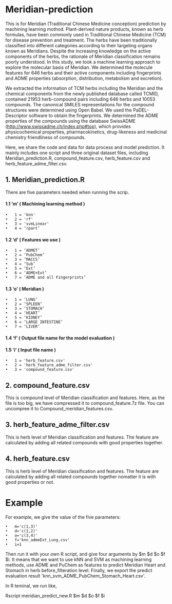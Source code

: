 # Meridian-prediction

This is for Meridian (Traditional Chinese Medicine conception) prediction by machining learning mothod.
Plant-derived nature products, known as herb formulas, have been commonly used in Traditional Chinese Medicine (TCM) for disease prevention and treatment. The herbs have been traditionally classified into different categories according to their targeting organs known as Meridians. Despite the increasing knowledge on the active components of the herbs, the rationale of Meridian classification remains poorly understood. In this study, we took a machine learning approach to explore the molecular basis of Meridian. We determined the molecule features for 646 herbs and their active components including fingerprints and ADME properties (absorption, distribution, metabolism and excretion).

We extracted the information of TCM herbs including the Meridian and the chemical components from the newly published database called TCMID, contained 21953 herb-compound pairs including 646 herbs and 10053 compounds. The canonical SMILES representations for the compound structures were determined using Open Babel. We used the PaDEL-Descriptor software to obtain the fingerprints. We determined the ADME properties of the compounds using the database SwissADME (http://www.swissadme.ch/index.php#top), which provides physicochemical properties, pharmacokinetics, drug-likeness and medicinal chemistry friendliness of compounds. 

Here, we share the code and data for data process and model prediction. It mainly includes one script and three original dataset files, including Meridian_prediction.R, compound_feature.csv, herb_feature.csv and herb_feature_adme_filter.csv.

## 1.	Meridian_prediction.R 

There are five parameters needed when running the scrip. 

#### 1.1 ‘m’ ( Machining learning method )

    •	1 = 'knn'
    •	2 = 'rf'
    •	3 = 'svmLinear'
    •	4 = ‘rpart’
    
#### 1.2 ‘d’ ( Features we use )

    •	1 = ‘ADMET’
    •	2 = ‘PubChem’
    •	3 = ‘MACCS’
    •	4 = ‘Sub’
    •	5 = ‘Ext’
    •	6 = ‘ADME+Ext’
    •	7 = ‘ADME and all Fingerprints’
    
#### 1.3 ‘o’ ( Meridian )

    •	1 = ‘LUNG’
    •	2 = ‘SPLEEN’
    •	3 = ‘STOMACH’
    •	4 = ‘HEART’
    •	5 = ‘KIDNEY’
    •	6 = ‘LARGE INTESTINE’ 
    •	7 = ‘LIVER’
    
#### 1.4 ‘f’ ( Output file name for the model evaluation )

#### 1.5 ‘i’ ( Input file name )

    •	1 = 'herb_feature.csv'
    •	2 = 'herb_feature_adme_filter.csv'
    •	3 = 'compound_feature.csv'

## 2. compound_feature.csv

This is compound level of Meridian classification and features. Here, as the file is too big, we have compressed it to compound_feature.7z file. You can uncompree it to Compound_meridian_features.csv.

## 3. herb_feature_adme_filter.csv

This is herb level of Meridian classification and features. The feature are calculated by adding all related compounds with good properties together.

## 4. herb_feature.csv

This is herb level of Meridian classification and features. The feature are calculated by adding all related compounds together nomatter it is with good properties or not.

# Example

For example, we give the value of the five parameters:

    •	m='c(1,3)'
    •	d='c(1,2)'
    •	o='c(3,4)'
    •	f='knn_admeExt_Lung.csv'
    •	i=1
    
Then run it with your own R script, and give four arguments by $m $d $o $f $i. It means that we want to use kNN and SVM as machining learning methods, use ADME and PuChem as features to  predict Meridian Heart and Stomach in herb before_filteration level. Finally, we export the predict evaluation result 'knn_svm_ADME_PubChem_Stomach_Heart.csv'.

In R teminal, we run like, 

 Rscript meridian_predict_new.R $m $d $o $f $i

